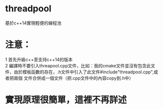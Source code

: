 # threadpool
基於c++14實現輕便的線程池
# 注意：
1 首先升級c++至支持c++14的版本 </br>
2 編譯時不要引入threapool.cpp文件，比如：我的cmake文件並沒有包含此文件，由於模板函數的存在，.h文件中引入了此文件#include"threadpool.cpp",或者把兩個
  文件合併成一個文件（把.cpp文件中的內容copy到.h中）
# 實現原理很簡單，這裡不再詳述
